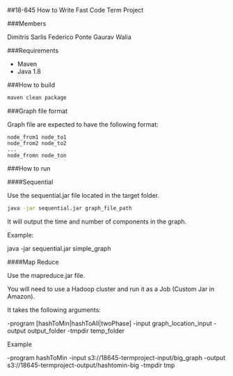 ##18-645 How to Write Fast Code Term Project

###Members

Dimitris Sarlis
Federico Ponte
Gaurav Walia

###Requirements

* Maven
* Java 1.8

###How to build

```bash
maven clean package

```

###Graph file format

Graph file are expected to have the following format:

```
node_from1 node_to1
node_from2 node_to2
...
node_fromn node_ton
```

###How to run

####Sequential

Use the sequential.jar file located in the target folder.

```bash
java -jar sequential.jar graph_file_path
```

It will output the time and number of components in the graph.

Example:

java -jar sequential.jar simple_graph

####Map Reduce

Use the mapreduce.jar file.

You will need to use a Hadoop cluster and run it as a Job (Custom Jar in Amazon).

It takes the following arguments:

-program [hashToMin|hashToAll|twoPhase] -input graph_location_input -output output_folder -tmpdir temp_folder

Example

-program hashToMin -input s3://18645-termproject-input/big_graph -output s3://18645-termproject-output/hashtomin-big -tmpdir tmp
